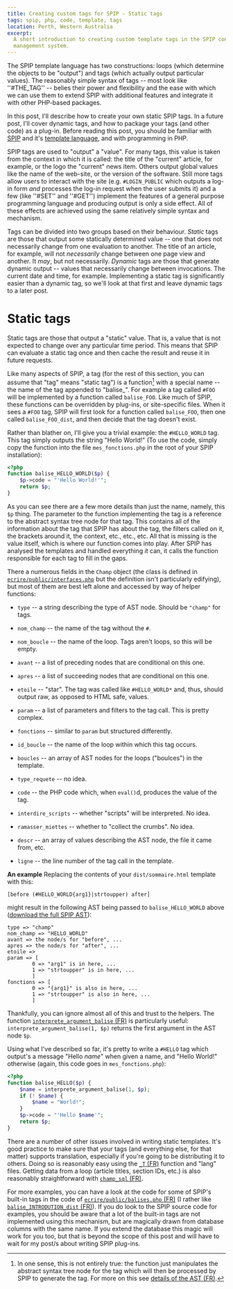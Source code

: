 ```yaml
---
title: Creating custom tags for SPIP - Static tags
tags: spip, php, code, template, tags
location: Perth, Western Australia
excerpt: 
  A short introduction to creating custom template tags in the SPIP content
  management system.
---
```


The SPIP template language has two constructions: loops (which determine the
objects to be "output") and tags (which actually output particular values).
The reasonably simple syntax of tags -- most look like ''#THE_TAG'' -- belies
their power and flexibility and the ease with which we can use them to extend
SPIP with additional features and integrate it with other PHP-based packages.

In this post, I'll describe how to create your own static SPIP tags. In a
future post, I'll cover dynamic tags, and how to package your tags (and other
code) as a plug-in. Before reading this post, you should be familiar with
[SPIP](http://www.spip.net/) and it's [template
language](/2008/spip-template-languag/), and with programming in PHP.


SPIP tags are used to "output" a "value". For many tags, this value is taken
from the context in which it is called: the title of the "current" article,
for example, or the logo the "current" news item. Others output global values
like the name of the web-site, or the version of the software. Still more tags
allow users to interact with the site (e.g. `#LOGIN_PUBLIC` which outputs a
log-in form *and* processes the log-in request when the user submits it) and a
few (like ''#SET'' and ''#GET'') implement the features of a general purpose
programming language and producing output is only a side effect. All of these
effects are achieved using the same relatively simple syntax and mechanism.

Tags can be divided into two groups based on their behaviour. *Static* tags
are those that output some statically determined value -- one that does not
necessarily change from one evaluation to another. The title of an article,
for example, will not *necessarily* change between one page view and another.
It *may*, but not necessarily. *Dynamic* tags are those that generate dynamic
output -- values that necessarily change between invocations. The current date
and time, for example. Implementing a static tag is significantly easier than
a dynamic tag, so we'll look at that first and leave dynamic tags to a later
post.

# Static tags

Static tags are those that output a "static" value. That is, a value that is
not expected to change over any particular time period. This means that SPIP
can evaluate a static tag once and then cache the result and reuse it in
future requests.

Like many aspects of SPIP, a tag (for the rest of this section, you can assume
that "tag" means "static tag") is a function[^1] with a special name -- the
name of the tag appended to "balise_". For example a tag called `#FOO` will be
implemented by a function called `balise_FOO`. Like much of SPIP, these
functions can be overridden by plug-ins, or site-specific files. When it sees
a `#FOO` tag, SPIP will first look for a function called `balise_FOO`, then
one called `balise_FOO_dist`, and then decide that the tag doesn't exist.

[^1]: In one sense, this is not entirely true: the function just manipulates
the abstract syntax tree node for the tag which will then be processed by SPIP
to generate the tag. For more on this see [details of the AST
(FR)](http://doc.spip.org/@details-sur-l-AST "dÈtails sur líAST").

Rather than blather on, I'll give you a trivial example: the `#HELLO_WORLD`
tag. This tag simply outputs the string "Hello World!" (To use the code,
simply copy the function into the file `mes_fonctions.php` in the root of your
SPIP installation):

``````php
<?php
function balise_HELLO_WORLD($p) {
    $p->code = "'Hello World!'";
    return $p;
}
``````

As you can see there are a few more details than just the name, namely, this
`$p` thing. The parameter to the function implementing the tag is a reference
to the abstract syntax tree node for that tag. This contains all of the
information about the tag that SPIP has about the tag, the filters called on
it, the brackets around it, the context, etc., etc., etc. All that is missing
is the value itself, which is where our function comes into play. After SPIP
has analysed the templates and handled everything *it* can, it calls the
function responsible for each tag to fill in the gaps.

There a numerous fields in the `Champ` object (the class is defined in
[`ecrire/public/interfaces.php`](http://trac.rezo.net/trac/spip/browser/spip/ecrire/public/interfaces.php)
but the definition isn't particularly edifying), but most of them are best
left alone and accessed by way of helper functions:

- `type` -- a string describing the type of AST node. Should be `"champ"` for
  tags.

- `nom_champ` -- the name of the tag without the `#`.

- `nom_boucle` -- the name of the loop. Tags aren't loops, so this will be
  empty.

- `avant` -- a list of preceding nodes that are conditional on this one.

- `apres` -- a list of succeeding nodes that are conditional on this one.

- `etoile` -- "star". The tag was called like ``#HELLO_WORLD*`` and, thus,
  should output raw, as opposed to HTML safe, values.

- `param` -- a list of parameters and filters to the tag call. This is pretty
  complex.

- `fonctions` -- similar to `param` but structured differently.

- `id_boucle` -- the name of the loop within which this tag occurs.

- `boucles` -- an array of AST nodes for the loops ("boulces") in the
  template.

- `type_requete` -- no idea.

- `code` -- the PHP code which, when `eval()`d, produces the value of the tag.

- `interdire_scripts` -- whether "scripts" will be interpreted. No idea.

- `ramasser_miettes` -- whether to "collect the crumbs". No idea.

- `descr` -- an array of values describing the AST node, the file it came
  from, etc.

- `ligne` -- the line number of the tag call in the template.

**An example** Replacing the contents of your `dist/sommaire.html` template
with this:

    [before (#HELLO_WORLD{arg1}|strtoupper) after]

might result in the following AST being passed to `balise_HELLO_WORLD` above
([download the full SPIP AST](/files/2008/11/spip-ast-example.txt)):

    type => "champ"
    nom_champ => "HELLO_WORLD"
    avant => the node/s for "before", ...
    apres => the node/s for "after", ...
    etoile => 
    param => [
            0 => "arg1" is in here, ...
            1 => "strtoupper" is in here, ...
            ]
    fonctions => [
            0 => "{arg1}" is also in here, ...
            1 => "strtoupper" is also in here, ...
            ]

Thankfully, you can ignore almost all of this and trust to the helpers. The
function [`interprete_argument_balise`
(FR)](http://doc.spip.org/@interprete_argument_balise "fonction
interprete_argument_balise") is particularly useful:
`interprete_argument_balise(1, $p)` returns the first argument in the AST node
`$p`.

Using what I've described so far, it's pretty to write a `#HELLO` tag which
output's a message "Hello *name*" when given a name, and "Hello World!"
otherwise (again, this code goes in `mes_fonctions.php`):

``````php
<?php
function balise_HELLO($p) {
    $name = interprete_argument_balise(1, $p);
    if (! $name) {
        $name = "World!";
    }
    $p->code = "'Hello $name'";
    return $p;
}
``````

There are a number of other issues involved in writing static templates. It's
good practice to make sure that your tags (and everything else, for that
matter) supports translation, especially if you're going to be distributing it
to others. Doing so is reasonably easy using the [`_T`
(FR)](http://doc.spip.org/@Les-chaines-de-langue "Les chaines de langue")
function and "lang" files. Getting data from a loop (article titles, section
IDs, etc.) is also reasonably straightforward with [`champ_sql`
(FR)](http://doc.spip.org/@champ_sql).

For more examples, you can have a look at the code for some of SPIP's built-in
tags in the code of [`ecrire/public/balises.php`
(FR)](http://doc.spip.org/balises-php) (I rather like
[`balise_INTRODUTION_dist`
(FR)](http://doc.spip.org/@balise_INTRODUCTION_dist)). If you do look to the
SPIP source code for examples, you should be aware that a lot of the built-in
tags are not implemented using this mechanism, but are magically drawn from
database columns with the same name. If you extend the database this magic
will work for you too, but that is beyond the scope of this post and will have
to wait for my post/s about writing SPIP plug-ins.
